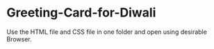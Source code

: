 # Greeting-Card-for-Diwali

Use the HTML file and CSS file in one folder and open using desirable Browser.
